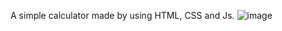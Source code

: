 A simple calculator made by using HTML, CSS and Js.
![image](https://github.com/user-attachments/assets/26c22f8b-0943-4c75-8e57-623916fae623)
